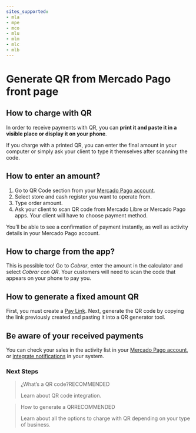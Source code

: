 ```yaml
---
sites_supported:
- mla
- mpe
- mco
- mlu
- mlm
- mlc
- mlb
---
```



# Generate QR from Mercado Pago front page

## How to charge with QR

In order to receive payments with QR, you can **print it and paste it in a visible place or display it on your phone**.

If you charge with a printed QR, you can enter the final amount in your computer or simply ask your client to type it themselves after scanning the code.

## How to enter an amount?

1. Go to QR Code section from your [Mercado Pago account](https://www.mercadopago.com.ar/qr-code/amount).
2. Select store and cash register you want to operate from. 
3. Type order amount.
4. Ask your client to scan QR code from Mercado Libre or Mercado Pago apps. Your client will have to choose payment method.

You’ll be able to see a confirmation of payment instantly, as well as activity details in your Mercado Pago account.

## How to charge from the app?

This is possible too! Go to *Cobrar*, enter the amount in the calculator and select *Cobrar con QR*.  Your customers will need to scan the code that appears on your phone to pay you.

## How to generate a fixed amount QR

First, you must create a [Pay Link](https://www.mercadopago.com.ar/tools/create). Next, generate the QR code by copying the link previously created and pasting it into a QR generator tool. 

## Be aware of your received payments

You can check your sales in the activity list in your [Mercado Pago account](https://www.mercadopago.com.ar/activities), or [integrate notifications](https://www.mercadopago.com.ar/developers/en/guides/notifications/ipn) in your system.

### Next Steps

<div>
<a href="https://www.mercadopago.com.ar/developers/en/guides/qr-code/general-considerations/introduction/" style="text-decoration:none;color:inherit">       
<blockquote class="next-step-card next-step-card-left">
<p class="card-note-title">¿What’s a QR code?<span class="card-status-tag card-status-tag-recommended">RECOMMENDED</span></p>
<p>Learn about QR code integration.</p>
</blockquote>
</a>    
<a href="https://www.mercadopago.com.ar/developers/en/guides/qr-code/general-considerations/integrations/" style="text-decoration:none;color:inherit">
<blockquote class="next-step-card next-step-card-right">
<p class="card-note-title">How to generate a QR<span class="card-status-tag card-status-tag-recommended">RECOMMENDED</span></p>
<p>Learn about all the options to charge with QR depending on your type of business.</p>
</blockquote>
</a>
</div>
<br/>
<br/>
<br/>
<br/>
<br/>
<br/>
<br/>
